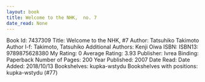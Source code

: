 ```yaml
---
layout: book
title: Welcome to the NHK,  no. 7
date_read: None
---
```


Book Id: 7437309
Title: Welcome to the NHK, #7
Author: Tatsuhiko Takimoto
Author l-f: Takimoto, Tatsuhiko
Additional Authors: Kenji Oiwa
ISBN: 
ISBN13: 9789875628380
My Rating: 0
Average Rating: 3.93
Publisher: Ivrea
Binding: Paperback
Number of Pages: 200
Year Published: 2007
Date Read: 
Date Added: 2018/10/13
Bookshelves: kupka-wstydu
Bookshelves with positions: kupka-wstydu (#77)

